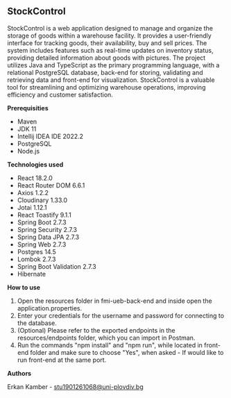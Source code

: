 ## StockControl 

StockControl is a web application designed to manage and organize the storage of goods within a warehouse facility. It provides a user-friendly interface for tracking goods, their availability, buy and sell prices. The system includes features such as real-time updates on inventory status, providing detailed information about goods with pictures. The project utilizes Java and TypeScript as the primary programming language, with a relational PostgreSQL database, back-end for storing, validating and retrieving data and front-end for visualization. StockControl is a valuable tool for streamlining and optimizing warehouse operations, improving efficiency and customer satisfaction.

**Prerequisities**

* Maven
* JDK 11
* Intellij IDEA IDE 2022.2
* PostgreSQL
* Node.js

**Technologies used**

* React 18.2.0
* React Router DOM 6.6.1
* Axios 1.2.2
* Cloudinary 1.33.0
* Jotai 1.12.1
* React Toastify 9.1.1
* Spring Boot 2.7.3
* Spring Security 2.7.3
* Spring Data JPA 2.7.3
* Spring Web 2.7.3
* Postgres 14.5
* Lombok 2.7.3
* Spring Boot Validation 2.7.3
* Hibernate

**How to use**

1. Open the resources folder in fmi-ueb-back-end and inside open the application.properties.
2. Enter your credentials for the username and password for connecting to the database.
3. (Optional) Please refer to the exported endpoints in the resources/endpoints folder, which you can
import in Postman.
4. Run the commands "npm install" and "npm run", while located in front-end folder and make sure to choose "Yes", when asked - If would like to run front-end at the same port.

**Authors**

Erkan Kamber - stu1901261068@uni-plovdiv.bg
